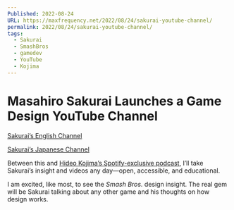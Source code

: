 ```yaml
---
Published: 2022-08-24
URL: https://maxfrequency.net/2022/08/24/sakurai-youtube-channel/
permalink: 2022/08/24/sakurai-youtube-channel/
tags:
  - Sakurai
  - SmashBros
  - gamedev
  - YouTube
  - Kojima
---
```

# Masahiro Sakurai Launches a Game Design YouTube Channel

[Sakurai’s English Channel](https://www.youtube.com/channel/UCv1DvRY5PyHHt3KN9ghunuw)

[Sakurai’s Japanese Channel](https://www.youtube.com/channel/UC5CTV3JSdrlo5Pa42QkK8SA)

Between this and [Hideo Kojima’s Spotify-exclusive podcast](https://www.theverge.com/2022/8/23/23318748/hideo-kojima-podcast-brain-structure-spotify-september-eight), I’ll take Sakurai’s insight and videos any day—open, accessible, and educational.

I am excited, like most, to see the *Smash Bros.* design insight. The real gem will be Sakurai talking about any other game and his thoughts on how design works.